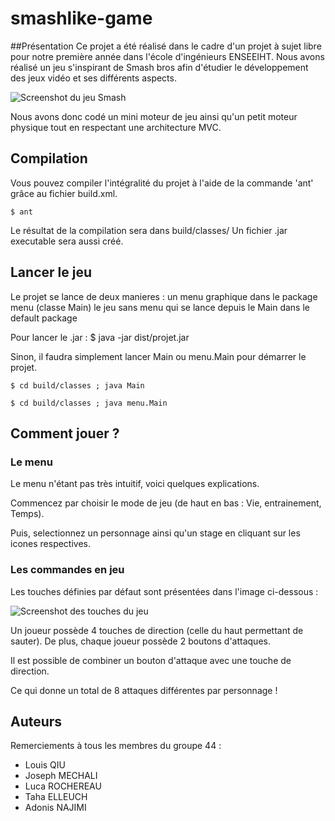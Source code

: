 # smashlike-game

##Présentation
Ce projet a été réalisé dans le cadre d'un projet à sujet libre pour notre première année dans l'école d'ingénieurs ENSEEIHT.
Nous avons réalisé un jeu s'inspirant de Smash bros afin d'étudier le développement des jeux vidéo et ses différents aspects.

![Screenshot du jeu Smash](https://raw.github.com/AdoPi/smashlike-game/master/presentation.jpg)

Nous avons donc codé un mini moteur de jeu ainsi qu'un petit moteur physique tout en respectant une architecture MVC.

## Compilation
Vous pouvez compiler l'intégralité du projet à l'aide de la commande 'ant'
grâce au fichier build.xml.

    $ ant

Le résultat de la compilation sera dans build/classes/
Un fichier .jar executable sera aussi créé.

## Lancer le jeu
Le projet se lance de deux manieres :
  un menu graphique dans le package menu (classe Main)
  le jeu sans menu qui se lance depuis le Main dans le default package

Pour lancer le .jar :
    $ java -jar dist/projet.jar

Sinon, il faudra simplement lancer Main ou menu.Main pour démarrer le projet.

    $ cd build/classes ; java Main

    $ cd build/classes ; java menu.Main

## Comment jouer ?

### Le menu
Le menu n'étant pas très intuitif, voici quelques explications.


Commencez par choisir le mode de jeu (de haut en bas : Vie, entrainement, Temps).

Puis, selectionnez un personnage ainsi qu'un stage en cliquant sur les icones respectives.


### Les commandes en jeu
Les touches définies par défaut sont présentées dans l'image ci-dessous :


![Screenshot des touches du jeu](https://raw.github.com/AdoPi/smashlike-game/master/touches.png)


Un joueur possède 4 touches de direction (celle du haut permettant de sauter).
De plus, chaque joueur possède 2 boutons d'attaques.

Il est possible de combiner un bouton d'attaque avec une touche de direction.

Ce qui donne un total de 8 attaques différentes par personnage !


## Auteurs

Remerciements à tous les membres du groupe 44 :

* Louis QIU
* Joseph MECHALI
* Luca ROCHEREAU
* Taha ELLEUCH
* Adonis NAJIMI
